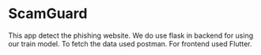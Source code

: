 # ScamGuard
This app detect the phishing website. We do use flask in backend for using our train model. To fetch the data used postman. For frontend used Flutter.

